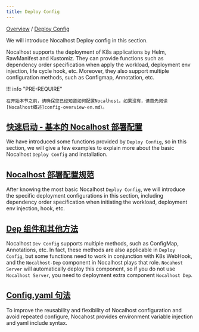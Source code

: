```yaml
---
title: Deploy Config
---
```


[Overview](config-en.md) / [Deploy Config](config-deployment-en.md)

We will introduce Nocalhost Deploy config in this section.

Nocalhost supports the deployment of K8s applications by Helm, RawManifest and Kustomiz. They can provide functions such as dependency order specification when apply the workload, deployment env injection, life cycle hook, etc. Moreover, they also support multiple configuration methods, such as Configmap, Annotation, etc.

!!! info "PRE-REQUIRE"

    在开始本节之前，请确保您已经知道如何配置Nocalhost。如果没有，请首先阅读[Nocalhost概述]config-overview-en.md）。

## [快速启动 - 基本的 Nocalhost 部署配置](config-deployment-quickstart.md)

We have introduced some functions provided by `Deploy Config`, so in this section, we will give a few examples to explain more about the basic Nocalhost `Deploy Config` and installation.

## [Nocalhost 部署配置规范](config-deployment-spec.md)

After knowing the most basic Nocalhost `Deploy Config`, we will introduce the specific deployment configurations in this section, including dependency order specification when initiating the workload, deployment env injection, hook, etc.

## [Dep 组件和其他方法](config-deployment-advance.md)

Nocalhost `Dev Config` supports multiple methods, such as ConfigMap, Annotations, etc. In fact, these methods are also applicable in `Deploy Config`, but some functions need to work in conjunction with K8s WebHook, and the `Nocalhost-Dep` component in Nocalhost plays that role. `Nocahost Server` will automatically deploy this component, so if you do not use `Nocalhost Server`, you need to deployment extra component `Nocalhost Dep`.

## [Config.yaml 句法](config-deployment-syntax.md)

To improve the reusability and flexibility of Nocalhost configuration and avoid repeated configure, Nocahost provides environment variable injection and yaml include syntax.
